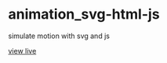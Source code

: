 animation_svg-html-js
=====================

simulate motion with svg and js


[view live](http://alojzije.github.io/animation_svg-html-js/)

